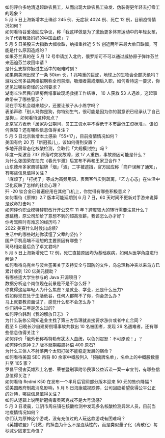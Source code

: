 如何评价多地清退超龄农民工，从而出现大龄农民工染发、伪装得更年轻去打零工的现象？  
5 月 5 日上海新增本土确诊 245 例、无症状 4024 例、死亡 12 例，目前疫情情况如何？  
如何看待谷爱凌回应争议，称「我这样做是为了激励更多体育运动中的年轻女孩，为了代表我及妈妈的中国血统」？  
5 月 5 日美股三大指数大幅收跌，纳指重挫近 5 % 创近两年来最大单日跌幅，可能是什么原因造成的？  
如果芬兰真的在 5 月 12 号申请加入北约，俄罗斯可不可以通过威胁原子弹炸芬兰来逼迫芬兰收回申请？  
是什么支撑你挺过生活中的艰难时刻？  
如果南美洲出现了一条 50km 长，1 兆吨重的巨蛇，地球上的生物会全部灭绝吗？  
游戏公司多益网络招聘称全司禁烟，吸烟者需戒烟后入职，如何看待这一要求，你还见过哪些奇怪的公司要求？  
湖南长沙居民自建房倒塌事故现场救援工作结束， 10 人获救 53 人遇难，这起事故带来了哪些警示？  
现在手写机会越来越少，还要让孩子从小练字吗？  
表弟声称「别人骂你是狗，你特别生气，很可能是因为你的潜意识已经承认了自己是狗」，如何看待这种观点？  
北京官方表示「居家办公期间，员工工资水平不得低于本市最低工资标准」，该如何保障？还有哪些信息值得关注？  
5 月 5 日北京新增本土感染「55+17」，目前疫情情况如何？  
美国有约 20 万「新冠孤儿」，该如何得到安置？  
多地开展常态化核酸检测，会取代「大规模封控」吗？  
印度一架波音 737 降落时突发故障，致 17 人重伤，事故原因可能是什么？  
为什么张国荣在拍完《春光乍泄》后宣布不再和王家卫合作？  
山东德州多家商铺招牌「烟」「酒」二字被遮挡，官方回应称「商户误解了通知」，有哪些信息值得关注？  
「麻烦了」「打扰了」等成为高频用语，表面客气实则疏离，「乙方心态」在生活中泛化反映了怎样的社会心理？  
歼 -20 钛合金已普遍应用在其他飞机上，你觉得有哪些积极意义？  
如何看待《原神》2.7 版本可能延期到 6 月 7 日，60 天时间不更新对手游来说算是致命打击吗？  
如何评价职业模特辞职改行开公交车 11 年？跨度较大的转行需要注意什么？  
想跳槽，原公司却给了意想不到的超高涨薪，我该怎么办才好？  
你考驾照时有难忘的经历吗？  
2022 美赛什么时候出成绩?  
生活中的哪些时刻你读懂了父辈的坚持？  
国产手机高端不理想的主要原因有哪些？  
司马相如最后负了卓文君吗?  
5 月 5 日上海新增死亡 12 例，死亡直接原因均为基础疾病，如何从医学角度进行解读？  
如何看待乌克兰与波兰签署关于支持安全与国防的文件，乌总理称冲突以来乌方已累计收到 120 亿美元援助？  
有哪些适大学生参与的 Java 开源项目？  
数据分析这个岗位现在前景是不是不怎么好？  
你觉得这届年轻人为什么焦虑？是就业、学业，还是什么压力?  
假如你现在处于生活低谷，任何人都帮不了你，你会怎么办？  
马上就要教资面试了，感觉什么都不会怎么办？  
你们初中三年是怎么过的?  
如何评价韩剧《我的解放日志》？  
为什么装修公司知道业主找了第三方监理就直接要求涨价或者中止合同？  
截至 5 日晚长沙自建房倒塌事故共救出 10 名被困者，发现 26 名遇难者，还有哪些信息值得关注？  
如何评价「俄外长称希特勒有犹太人血统，以色列震怒：不可原谅！」？  
如何评价原神 2.7 版本延期每周补偿 400 原石?  
为什么三体人不射落两个太阳打破不能稳定发展的宿命？  
如何看待美国 SEC 再将 80 余家中概股列入「预摘牌名单」，名单上的中概股数量升至 105 家？  
罗昌平侵害英雄烈士名誉、荣誉暨刑事附带民事公益诉讼一案一审宣判，有哪些信息值得关注？  
如何看待 Redmi K50 在发布一个半月后官网部分版本迎来 50 元的售价降幅？  
受美国政府制裁消息影响，5 月 5 日海康威视跌停，公司回应希望获得公平公正的对待，哪些信息值得关注？  
如何从逻辑上说明新冠病毒奥密克戎不是大号流感?  
5 月 3 日凌晨，江阴市周庄镇在核酸检测中发现多名核酸检测异常人员，目前当地疫情情况如何？  
你们认为原神这个游戏，没有充值过的人玩这款游戏有困难吗？  
《英雄联盟》「引燃」的掉血为什么不是连续性的，而是类似量子化（离散化）每秒减少固定生命值？  
